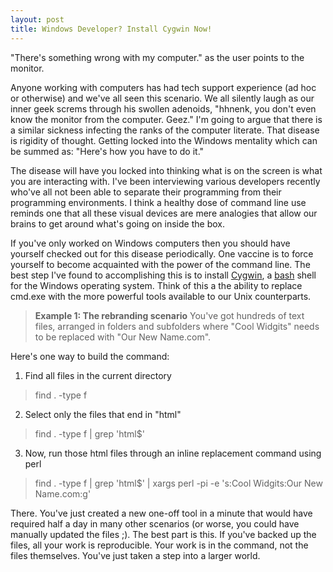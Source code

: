 ```yaml
---
layout: post
title: Windows Developer? Install Cygwin Now!
---
```


"There's something wrong with my computer." as the user points to the monitor.  

Anyone working with computers has had tech support experience (ad hoc or otherwise) and we've all seen this scenario.  We all silently laugh as our inner geek screms through his swollen adenoids, "hhnenk, you don't even know the monitor from the computer.  Geez."  I'm going to argue that there is a similar sickness infecting the ranks of the computer literate.  That disease is rigidity of thought.  Getting locked into the Windows mentality which can be summed as: "Here's how you have to do it."

The disease will have you locked into thinking what is on the screen is what you are interacting with.  I've been interviewing various developers recently who've all not been able to separate their programming from their programming environments.  I think a healthy dose of command line use reminds one that all these visual devices are mere analogies that allow our brains to get around what's going on inside the box.

If you've only worked on Windows computers then you should have yourself checked out for this disease periodically.  One vaccine is to force yourself to become acquainted with the power of the command line.  The best step I've found to accomplishing this is to install <a href="http://cygwin.com">Cygwin</a>, a <a href="http://www.gnu.org/software/bash/">bash</a> shell for the Windows operating system.  Think of this a the ability to replace cmd.exe with the more powerful tools available to our Unix counterparts.

>**Example 1: The rebranding scenario**
You've got hundreds of text files, arranged in folders and subfolders where "Cool Widgits" needs to be replaced with "Our New Name.com". 

Here's one way to build the command:

1. Find all files in the current directory
  > find . -type f  

2. Select only the files that end in "html"
  > find . -type f | grep 'html$'

3. Now, run those html files through an inline replacement command using perl
  > find . -type f | grep 'html$' | xargs perl -pi -e 's:Cool Widgits:Our New Name.com:g'

There.  You've just created a new one-off tool in a minute that would have required half a day in many other scenarios (or worse, you could have manually updated the files ;).  The best part is this.  If you've backed up the files, all your work is reproducible.  Your work is in the command, not the files themselves.  You've just taken a step into a larger world.

